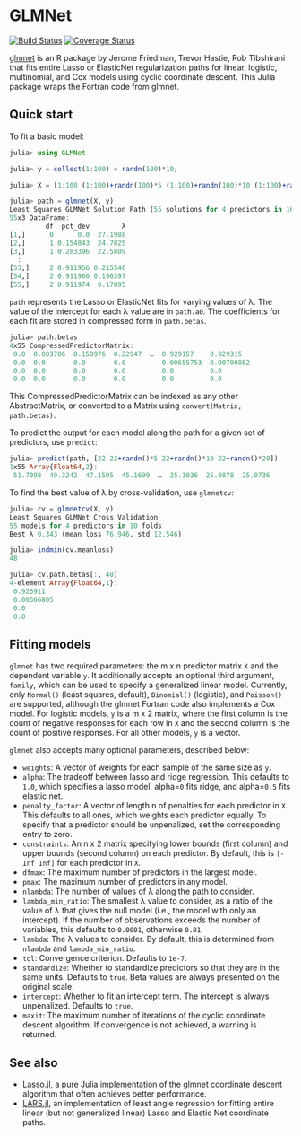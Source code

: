 # GLMNet

[![Build Status](https://travis-ci.org/simonster/GLMNet.jl.svg?branch=master)](https://travis-ci.org/simonster/GLMNet.jl)
[![Coverage Status](https://coveralls.io/repos/simonster/GLMNet.jl/badge.svg?branch=master)](https://coveralls.io/r/simonster/GLMNet.jl?branch=master)

[glmnet](http://www.jstatsoft.org/v33/i01/) is an R package by Jerome Friedman, Trevor Hastie, Rob Tibshirani that fits entire Lasso or ElasticNet regularization paths for linear, logistic, multinomial, and Cox models using cyclic coordinate descent. This Julia package wraps the Fortran code from glmnet.

## Quick start

To fit a basic model:

```julia
julia> using GLMNet

julia> y = collect(1:100) + randn(100)*10;

julia> X = [1:100 (1:100)+randn(100)*5 (1:100)+randn(100)*10 (1:100)+randn(100)*20];

julia> path = glmnet(X, y)
Least Squares GLMNet Solution Path (55 solutions for 4 predictors in 163 passes):
55x3 DataFrame:
         df  pct_dev        λ
[1,]      0      0.0  27.1988
[2,]      1 0.154843  24.7825
[3,]      1 0.283396  22.5809
  :
[53,]     2 0.911956 0.215546
[54,]     2 0.911966 0.196397
[55,]     2 0.911974  0.17895
```

`path` represents the Lasso or ElasticNet fits for varying values of λ. The value of the intercept for each λ value are in `path.a0`. The coefficients for each fit are stored in compressed form in `path.betas`.

```julia
julia> path.betas
4x55 CompressedPredictorMatrix:
 0.0  0.083706  0.159976  0.22947  …  0.929157    0.929315  
 0.0  0.0       0.0       0.0         0.00655753  0.00700862
 0.0  0.0       0.0       0.0         0.0         0.0       
 0.0  0.0       0.0       0.0         0.0         0.0
```

This CompressedPredictorMatrix can be indexed as any other AbstractMatrix, or converted to a Matrix using `convert(Matrix, path.betas)`.

To predict the output for each model along the path for a given set of predictors, use `predict`:

```julia
julia> predict(path, [22 22+randn()*5 22+randn()*10 22+randn()*20])
1x55 Array{Float64,2}:
 51.7098  49.3242  47.1505  45.1699  …  25.1036  25.0878  25.0736
```

To find the best value of λ by cross-validation, use `glmnetcv`:

```julia
julia> cv = glmnetcv(X, y)
Least Squares GLMNet Cross Validation
55 models for 4 predictors in 10 folds
Best λ 0.343 (mean loss 76.946, std 12.546)

julia> indmin(cv.meanloss)
48

julia> cv.path.betas[:, 48]
4-element Array{Float64,1}:
 0.926911  
 0.00366805
 0.0       
 0.0
```

## Fitting models

`glmnet` has two required parameters: the m x n predictor matrix `X` and the dependent variable `y`. It additionally accepts an optional third argument, `family`, which can be used to specify a generalized linear model. Currently, only `Normal()` (least squares, default), `Binomial()` (logistic), and `Poisson()` are supported, although the glmnet Fortran code also implements a Cox model. For logistic models, `y` is a m x 2 matrix, where the first column is the count of negative responses for each row in `X` and the second column is the count of positive responses. For all other models, `y` is a vector.

`glmnet` also accepts many optional parameters, described below:

 - `weights`: A vector of weights for each sample of the same size as `y`.
 - `alpha`: The tradeoff between lasso and ridge regression. This defaults to `1.0`, which specifies a lasso model. alpha=`0` fits ridge, and alpha=`0.5` fits elastic net.
 - `penalty_factor`: A vector of length n of penalties for each predictor in `X`. This defaults to all ones, which weights each predictor equally. To specify that a predictor should be unpenalized, set the corresponding entry to zero.
 - `constraints`: An n x 2 matrix specifying lower bounds (first column) and upper bounds (second column) on each predictor. By default, this is `[-Inf Inf]` for each predictor in `X`.
 - `dfmax`: The maximum number of predictors in the largest model.
 - `pmax`: The maximum number of predictors in any model.
 - `nlambda`: The number of values of λ along the path to consider.
 - `lambda_min_ratio`: The smallest λ value to consider, as a ratio of the value of λ that gives the null model (i.e., the model with only an intercept). If the number of observations exceeds the number of variables, this defaults to `0.0001`, otherwise `0.01`.
 - `lambda`: The λ values to consider. By default, this is determined from `nlambda` and `lambda_min_ratio`.
 - `tol`: Convergence criterion. Defaults to `1e-7`.
 - `standardize`: Whether to standardize predictors so that they are in the same units. Defaults to `true`. Beta values are always presented on the original scale.
 - `intercept`: Whether to fit an intercept term. The intercept is always unpenalized. Defaults to `true`.
 - `maxit`: The maximum number of iterations of the cyclic coordinate descent algorithm. If convergence is not achieved, a warning is returned.


## See also

 - [Lasso.jl](https://github.com/simonster/Lasso.jl), a pure Julia implementation of the glmnet coordinate descent algorithm that often achieves better performance.
 - [LARS.jl](https://github.com/simonster/LARS.jl), an implementation
   of least angle regression for fitting entire linear (but not
   generalized linear) Lasso and Elastic Net coordinate paths.
